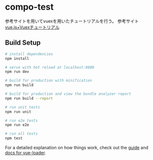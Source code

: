 # compo-test
参考サイトを用いてvuexを用いたチュートリアルを行う。
参考サイト
[vue.js+Vuexチュートリアル](https://qiita.com/_P0cChi_/items/ebf8fbf035b36218a37e)

## Build Setup

``` bash
# install dependencies
npm install

# serve with hot reload at localhost:8080
npm run dev

# build for production with minification
npm run build

# build for production and view the bundle analyzer report
npm run build --report

# run unit tests
npm run unit

# run e2e tests
npm run e2e

# run all tests
npm test
```

For a detailed explanation on how things work, check out the [guide](http://vuejs-templates.github.io/webpack/) and [docs for vue-loader](http://vuejs.github.io/vue-loader).
